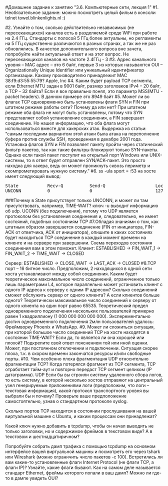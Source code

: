 #Домашнее задание к занятию "3.6. Компьютерные сети, лекция 1"
#1. Необязательное задание: можно посмотреть целый фильм в консоли telnet towel.blinkenlights.nl :)

#2. Узнайте о том, сколько действительно независимых (не пересекающихся) каналов есть в разделяемой среде WiFi при работе на 2.4 ГГц. Стандарты с полосой 5 ГГц более актуальны, но регламенты на 5 ГГц существенно различаются в разных странах, а так же не раз обновлялись. В качестве дополнительного вопроса вне зачета, попробуйте найти актуальный ответ и на этот вопрос.
Не пересекающихся каналов на частоте 2.4ГГц - 3
#3. Адрес канального уровня – MAC адрес – это 6 байт, первые 3 из которых называются OUI – Organizationally Unique Identifier или уникальный идентификатор организации. Какому производителю принадлежит MAC 38:f9:d3:55:55:79?
Apple, Inc
#4. Каким будет payload TCP сегмента, если Ethernet MTU задан в 9001 байт, размер заголовков IPv4 – 20 байт, а TCP – 32 байта?
Если я все правильно понял, это параметр MSS(MTU - packet headers). В данном примере это 8949 байт
#5. Может ли во флагах TCP одновременно быть установлены флаги SYN и FIN при штатном режиме работы сети? Почему да или нет?
При штатном режиме оба флага не могут быть установлены, потому что SYN представляет собой установление соединения, а FIN завершает соединение. Но нашел информацию, что оба флага могут использоваться вместе для хакерских атак. Выдержка из статьи: "самым последним вариантом этой атаки была атака на переполнение буфера против службы SSH, проведенная в декабре 2001 года. Установка флагов SYN и FIN позволяет пакету пройти через статический фильтр пакетов, так как такие фильтры блокируют только SYN-пакеты. Однако если такой пакет поступит на открытый порт Windows или UNIX-системы, то в ответ будет отправлен SYN/ACK-пакет. Это просто находка для хакера, ведь он может проникнуть сквозь периметр и скомпрометировать нужную систему."
#6. ss -ula sport = :53 на хосте имеет следующий вывод:
<pre>
State           Recv-Q          Send-Q                   Local Address:Port                     Peer Address:Port          Process
UNCONN          0               0                        127.0.0.53%lo:domain                        0.0.0.0:* </pre>
###Почему в State присутствует только UNCONN, и может ли там присутствовать, например, TIME-WAIT?
ключ -u выводит информацию об udp.  UCONN (без подключения), потому что UDP является протоколом без установления соединения и, следовательно, не имеет состояний, подобных состояниям TCP
#7.Обладая знаниями о том, как штатным образом завершается соединение (FIN от инициатора, FIN-ACK от ответчика, ACK от инициатора), опишите в каких состояниях будет находиться TCP соединение в каждый момент времени на клиенте и на сервере при завершении. Схема переходов состояния соединения вам в этом поможет.
Клиент: ESTABLISHED -> FIN_WAIT_1 -> FIN_WAIT_2 -> TIME_WAIT -> CLOSED

Сервер: ESTABLISHED -> CLOSE_WAIT -> LAST_ACK -> CLOSED
#8.TCP порт – 16 битное число. Предположим, 2 находящихся в одной сети хоста устанавливают между собой соединения. Каким будет теоретическое максимальное число соединений, ограниченное только лишь параметрами L4, которое параллельно может установить клиент с одного IP адреса к серверу с одним IP адресом? Сколько соединений сможет обслужить сервер от одного клиента? А если клиентов больше одного?
Теоретически максимальное число соединений к серверу от одного клиента на один порт равно 65535. Теоретический предел одновременного подключения нескольких пользователей примерно равен 1 квадриллиону (1 000 000 000 000 000). Эксперементально достич одновременного подключения 2млн пользователей удалось: Фреймворку Phoenix и WhatsApp.
#9. Может ли сложиться ситуация, при которой большое число соединений TCP на хосте находятся в состоянии TIME-WAIT? Если да, то является ли она хорошей или плохой? Подкрепите свой ответ пояснением той или иной оценки.
Может, при постоянном отключении и подключении. Ситуация скорее плоха, т.к. в скором времени закончатся ресурсы и/или свободные порты. 
#10. Чем особенно плоха фрагментация UDP относительно фрагментации TCP?
Когда потерялся фрагмент из TCP сегмента, TCP отработает тайм-аут и повторно передаст TCP сегмент целиком (IP датаграмма). UDP 
Если бы вы строили систему удаленного сбора логов, то есть систему, в которой несколько хостов отправяют на центральный узел генерируемые приложениями логи (предположим, что логи – текстовая информация), какой протокол транспортного уровня вы выбрали бы и почему? Проверьте ваше предположение самостоятельно, узнав о стандартном протоколе syslog.

Сколько портов TCP находится в состоянии прослушивания на вашей виртуальной машине с Ubuntu, и каким процессам они принадлежат?

Какой ключ нужно добавить в tcpdump, чтобы он начал выводить не только заголовки, но и содержимое фреймов в текстовом виде? А в текстовом и шестнадцатиричном?

Попробуйте собрать дамп трафика с помощью tcpdump на основном интерфейсе вашей виртуальной машины и посмотреть его через tshark или Wireshark (можно ограничить число пакетов -c 100). Встретились ли вам какие-то установленные флаги Internet Protocol (не флаги TCP, а флаги IP)? Узнайте, какие флаги бывают. Как на самом деле называется стандарт Ethernet, фреймы которого попали в ваш дамп? Можно ли где-то в дампе увидеть OUI?


